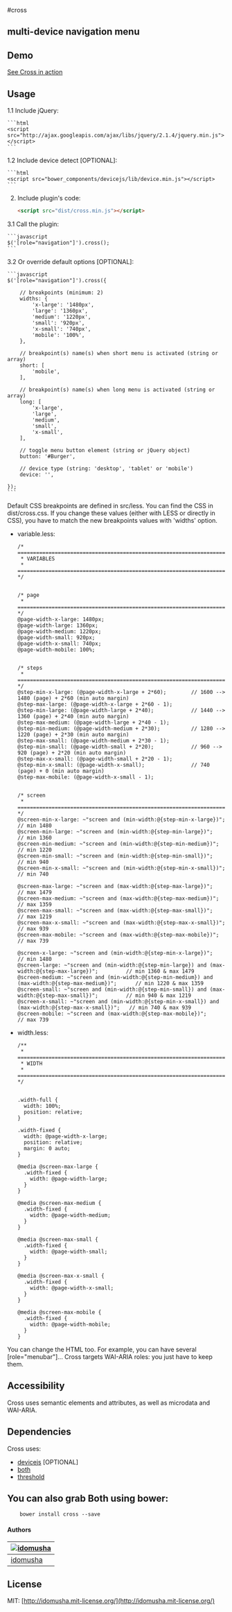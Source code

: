 #cross

## multi-device navigation menu

## Demo

[See Cross in action](http://idomusha.github.io/cross/)

## Usage

1.1 Include jQuery:

	```html
	<script src="http://ajax.googleapis.com/ajax/libs/jquery/2.1.4/jquery.min.js"></script>
	```

1.2 Include device detect [OPTIONAL]:

	```html
	<script src="bower_components/devicejs/lib/device.min.js"></script>
	```

2. Include plugin's code:

	```html
	<script src="dist/cross.min.js"></script>
	```

3.1 Call the plugin:

	```javascript
	$('[role="navigation"]').cross();
	```

3.2 Or override default options [OPTIONAL]:

	```javascript
	$('[role="navigation"]').cross({

		// breakpoints (minimum: 2)
		widths: {
			'x-large': '1480px',
			'large': '1360px',
			'medium': '1220px',
			'small': '920px',
			'x-small': '740px',
			'mobile': '100%',
		},

		// breakpoint(s) name(s) when short menu is activated (string or array)
		short: [
			'mobile',
		],

		// breakpoint(s) name(s) when long menu is activated (string or array)
		long: [
			'x-large',
			'large',
			'medium',
			'small',
			'x-small',
		],

		// toggle menu button element (string or jQuery object)
		button: '#Burger',

		// device type (string: 'desktop', 'tablet' or 'mobile')
		device: '',

	});
	```

Default CSS breakpoints are defined in src/less. You can find the CSS in dist/cross.css.
If you change these values (either with LESS or directly in CSS), you have to match the new breakpoints values with 'widths' option.

- variable.less:

	```less
	/* ==========================================================================
	 * VARIABLES
	 * ========================================================================== */


	/* page
	 * ========================================================================== */
	@page-width-x-large: 1480px;
	@page-width-large: 1360px;
	@page-width-medium: 1220px;
	@page-width-small: 920px;
	@page-width-x-small: 740px;
	@page-width-mobile: 100%;


	/* steps
	 * ========================================================================== */
	@step-min-x-large: (@page-width-x-large + 2*60);        // 1600 --> 1480 (page) + 2*60 (min auto margin)
	@step-max-large: (@page-width-x-large + 2*60 - 1);
	@step-min-large: (@page-width-large + 2*40);            // 1440 --> 1360 (page) + 2*40 (min auto margin)
	@step-max-medium: (@page-width-large + 2*40 - 1);
	@step-min-medium: (@page-width-medium + 2*30);          // 1280 --> 1220 (page) + 2*30 (min auto margin)
	@step-max-small: (@page-width-medium + 2*30 - 1);
	@step-min-small: (@page-width-small + 2*20);            // 960 --> 920 (page) + 2*20 (min auto margin)
	@step-max-x-small: (@page-width-small + 2*20 - 1);
	@step-min-x-small: (@page-width-x-small);               // 740 (page) + 0 (min auto margin)
	@step-max-mobile: (@page-width-x-small - 1);


	/* screen
	 * ========================================================================== */
	@screen-min-x-large: ~"screen and (min-width:@{step-min-x-large})";   // min 1480
	@screen-min-large: ~"screen and (min-width:@{step-min-large})";       // min 1360
	@screen-min-medium: ~"screen and (min-width:@{step-min-medium})";     // min 1220
	@screen-min-small: ~"screen and (min-width:@{step-min-small})";       // min 940
	@screen-min-x-small: ~"screen and (min-width:@{step-min-x-small})";   // min 740

	@screen-max-large: ~"screen and (max-width:@{step-max-large})";       // max 1479
	@screen-max-medium: ~"screen and (max-width:@{step-max-medium})";     // max 1359
	@screen-max-small: ~"screen and (max-width:@{step-max-small})";       // max 1219
	@screen-max-x-small: ~"screen and (max-width:@{step-max-x-small})";   // max 939
	@screen-max-mobile: ~"screen and (max-width:@{step-max-mobile})";     // max 739

	@screen-x-large: ~"screen and (min-width:@{step-min-x-large})";                                       // min 1480
	@screen-large: ~"screen and (min-width:@{step-min-large}) and (max-width:@{step-max-large})";         // min 1360 & max 1479
	@screen-medium: ~"screen and (min-width:@{step-min-medium}) and (max-width:@{step-max-medium})";      // min 1220 & max 1359
	@screen-small: ~"screen and (min-width:@{step-min-small}) and (max-width:@{step-max-small})";         // min 940 & max 1219
	@screen-x-small: ~"screen and (min-width:@{step-min-x-small}) and (max-width:@{step-max-x-small})";   // min 740 & max 939
	@screen-mobile: ~"screen and (max-width:@{step-max-mobile})";                                         // max 739
	```

- width.less:

	```less
	/**
	 * ==========================================================================
	 * WIDTH
	 * ========================================================================== */


	.width-full {
	  width: 100%;
	  position: relative;
	}

	.width-fixed {
	  width: @page-width-x-large;
	  position: relative;
	  margin: 0 auto;
	}

	@media @screen-max-large {
	  .width-fixed {
		width: @page-width-large;
	  }
	}

	@media @screen-max-medium {
	  .width-fixed {
		width: @page-width-medium;
	  }
	}

	@media @screen-max-small {
	  .width-fixed {
		width: @page-width-small;
	  }
	}

	@media @screen-max-x-small {
	  .width-fixed {
		width: @page-width-x-small;
	  }
	}

	@media @screen-max-mobile {
	  .width-fixed {
		width: @page-width-mobile;
	  }
	}
	```

You can change the HTML too.
For example, you can have several [role="menubar"]...
Cross targets WAI-ARIA roles: you just have to keep them.

## Accessibility
Cross uses semantic elements and attributes, as well as microdata and WAI-ARIA.

## Dependencies
Cross uses:
- [devicejs](http://matthewhudson.me/projects/device.js/) [OPTIONAL]
- [both](https://github.com/idomusha/both)
- [threshold](https://github.com/idomusha/threshold)


## You can also grab Both using bower:
```
	bower install cross --save
```

#### Authors

[![idomusha](https://fr.gravatar.com/userimage/43584317/49cfb592a2054e9c39c5dc195e5ea419.png?size=70)](https://github.com/idomusha) |
--- |
[idomusha](https://github.com/idomusha) |

## License

MIT: [http://idomusha.mit-license.org/](http://idomusha.mit-license.org/)
